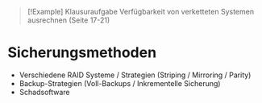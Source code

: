 
> [!Example] Klausuraufgabe
> Verfügbarkeit von verketteten Systemen ausrechnen
> (Seite 17-21)

# Sicherungsmethoden
- Verschiedene RAID Systeme / Strategien (Striping / Mirroring / Parity)
- Backup-Strategien (Voll-Backups / Inkrementelle Sicherung)
- Schadsoftware